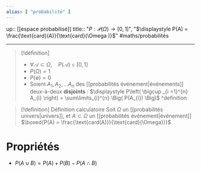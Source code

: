```yaml
---
alias: [ "probabilité" ]
---
```

up:: [[espace probabilisé]]
title:: "$P: \mathscr{P}(\Omega) \to [0, 1]$", "$\displaystyle P(A) = \frac{\text{card}(A)}{\text{card}(\Omega )}$"
#maths/probabilités 

---

> [!définition] 
>  - $\forall \mathcal{A} \subset \Omega, \quad P(\mathcal{A}) \in [0, 1]$
>  - $P(\Omega) = 1$
>  - $P(\emptyset) = 0$
>  - Soient $A_1, A_2, \dots A_{n}$ des [[probabilités événement|événements]] deux-à-deux **disjoints** : $\displaystyle P\left( \bigcup _{i =1}^{n} A_{i} \right) = \sum\limits_{i}^{n} \Big( P(A_{i}) \Big)$
^definition

> [!definition] Définition calculatoire
> Soit $\Omega$ un [[probabilités univers|univers]], et $A \subset \Omega$ un [[probabilités événement|événement]]
> $\boxed{P(A) = \frac{\text{card(A)}}{\text{card}(\Omega)}}$


# Propriétés

 - $P(A \cup B) = P(A) + P(B) - P(A \cap B)$
